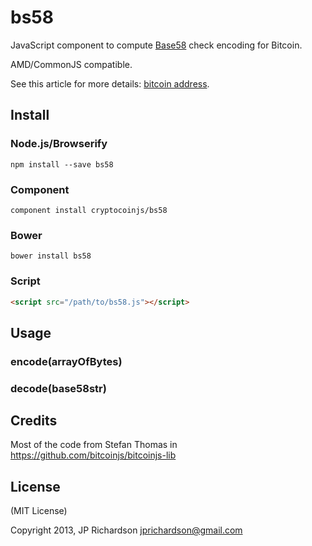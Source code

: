 bs58
===

JavaScript component to compute [Base58](https://en.bitcoin.it/wiki/Base58Check_encoding) check encoding for Bitcoin.

AMD/CommonJS compatible.

See this article for more details: [bitcoin address](http://procbits.com/2013/08/27/generating-a-bitcoin-address-with-javascript).


Install
-------

### Node.js/Browserify

    npm install --save bs58

### Component

    component install cryptocoinjs/bs58


### Bower

    bower install bs58


### Script

```html
<script src="/path/to/bs58.js"></script>
```


Usage
-----

### encode(arrayOfBytes)

### decode(base58str)



Credits
-------

Most of the code from Stefan Thomas in https://github.com/bitcoinjs/bitcoinjs-lib


License
-------

(MIT License)

Copyright 2013, JP Richardson  <jprichardson@gmail.com>

